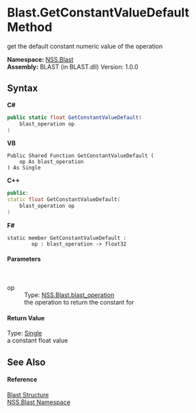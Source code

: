 # Blast.GetConstantValueDefault Method 
 

get the default constant numeric value of the operation

**Namespace:**&nbsp;<a href="88b55311-4a89-0894-e27a-e157e443c7f7.md">NSS.Blast</a><br />**Assembly:**&nbsp;BLAST (in BLAST.dll) Version: 1.0.0

## Syntax

**C#**<br />
``` C#
public static float GetConstantValueDefault(
	blast_operation op
)
```

**VB**<br />
``` VB
Public Shared Function GetConstantValueDefault ( 
	op As blast_operation
) As Single
```

**C++**<br />
``` C++
public:
static float GetConstantValueDefault(
	blast_operation op
)
```

**F#**<br />
``` F#
static member GetConstantValueDefault : 
        op : blast_operation -> float32 

```


#### Parameters
&nbsp;<dl><dt>op</dt><dd>Type: <a href="545d7548-930f-7c02-0adc-5220144448d3.md">NSS.Blast.blast_operation</a><br />the operation to return the constant for</dd></dl>

#### Return Value
Type: <a href="https://docs.microsoft.com/dotnet/api/system.single" target="_blank" rel="noopener noreferrer">Single</a><br />a constant float value

## See Also


#### Reference
<a href="efe93ce5-baaf-ed42-b038-35b4ff074233.md">Blast Structure</a><br /><a href="88b55311-4a89-0894-e27a-e157e443c7f7.md">NSS.Blast Namespace</a><br />
